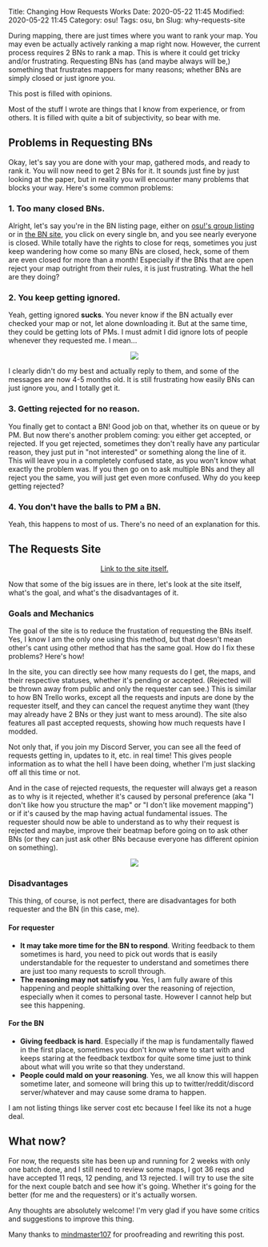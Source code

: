 Title: Changing How Requests Works
Date: 2020-05-22 11:45
Modified: 2020-05-22 11:45
Category: osu!
Tags: osu, bn
Slug: why-requests-site

During mapping, there are just times where you want to rank your map. You may even be actually actively ranking a map right now. However, the current process requires 2 BNs to rank a map. This is where it could get tricky and/or frustrating. Requesting BNs has (and maybe always will be,) something that frustrates mappers for many reasons; whether BNs are simply closed or just ignore you.

<div class="ui icon warning message">
  <i class="exclamation triangle icon"></i>
  <div class="content">
    <div class="header">
      This post is filled with opinions.
    </div>
    <p>Most of the stuff I wrote are things that I know from experience, or from others. It is filled with quite a bit of subjectivity, so bear with me.</p>
  </div>
</div>

## Problems in Requesting BNs
Okay, let's say you are done with your map, gathered mods, and ready to rank it. You will now need to get 2 BNs for it. It sounds just fine by just looking at the paper, but in reality you will encounter many problems that blocks your way. Here's some common problems:

### 1. Too many closed BNs.
Alright, let's say you're in the BN listing page, either on [osu!'s group listing](https://osu.ppy.sh/groups/28) or in [the BN site](https://bn.mappersguild.com/), you click on every single bn, and you see nearly everyone is closed. While totally have the rights to close for reqs, sometimes you just keep wandering how come so many BNs are closed, heck, some of them are even closed for more than a month! Especially if the BNs that are open reject your map outright from their rules, it is just frustrating. What the hell are they doing?

### 2. You keep getting ignored.
Yeah, getting ignored **sucks**. You never know if the BN actually ever checked your map or not, let alone downloading it. But at the same time, they could be getting lots of PMs. I must admit I did ignore lots of people whenever they requested me. I mean...

<center><img src="https://d.rorre.xyz/FkUlgP/chrome_xHt36PNdrn.png"></center>

I clearly didn't do my best and actually reply to them, and some of the messages are now 4-5 months old. It is still frustrating how easily BNs can just ignore you, and I totally get it.

### 3. Getting rejected for no reason.
You finally get to contact a BN! Good job on that, whether its on queue or by PM. But now there's another problem coming: you either get accepted, or rejected. If you get rejected, sometimes they don't really have any particular reason, they just put in "not interested" or something along the line of it. This will leave you in a completely confused state, as you won't know what exactly the problem was. If you then go on to ask multiple BNs and they all reject you the same, you will just get even more confused. Why do you keep getting rejected?

### 4. You don't have the balls to PM a BN.
Yeah, this happens to most of us. There's no need of an explanation for this.

## The Requests Site
<center><a href="https://bn.rorre.xyz/">Link to the site itself.</a></center>

Now that some of the big issues are in there, let's look at the site itself, what's the goal, and what's the disadvantages of it.

### Goals and Mechanics
The goal of the site is to reduce the frustation of requesting the BNs itself. Yes, I know I am the only one using this method, but that doesn't mean other's cant using other method that has the same goal. How do I fix these problems? Here's how!

In the site, you can directly see how many requests do I get, the maps, and their respective statuses, whether it's pending or accepted. (Rejected will be thrown away from public and only the requester can see.) This is similar to how BN Trello works, except all the requests and inputs are done by the requester itself, and they can cancel the request anytime they want (they may already have 2 BNs or they just want to mess around). The site also features all past accepted requests, showing how much requests have I modded.

Not only that, if you join my Discord Server, you can see all the feed of requests getting in, updates to it, etc. in real time! This gives people information as to what the hell I have been doing, whether I'm just slacking off all this time or not.

And in the case of rejected requests, the requester will always get a reason as to why is it rejected, whether it's caused by personal preference (aka "I don't like how you structure the map" or "I don't like movement mapping") or if it's caused by the map having actual fundamental issues. The requester should now be able to understand as to why their request is rejected and maybe, improve their beatmap before going on to ask other BNs (or they can just ask other BNs because everyone has different opinion on something).

<center><img src="https://d.rorre.xyz/2LGoYK/DUe9J5FGRC.png"></center>

### Disadvantages
This thing, of course, is not perfect, there are disadvantages for both requester and the BN (in this case, me).

#### For requester
- **It may take more time for the BN to respond**. Writing feedback to them sometimes is hard, you need to pick out words that is easily understandable for the requester to understand and sometimes there are just too many requests to scroll through.
- **The reasoning may not satisfy you**. Yes, I am fully aware of this happening and people shittalking over the reasoning of rejection, especially when it comes to personal taste. However I cannot help but see this happening.

#### For the BN
- **Giving feedback is hard**. Especially if the map is fundamentally flawed in the first place, sometimes you don't know where to start with and keeps staring at the feedback textbox for quite some time just to think about what will you write so that they understand.
- **People could mald on your reasoning**. Yes, we all know this will happen sometime later, and someone will bring this up to twitter/reddit/discord server/whatever and may cause some drama to happen.

I am not listing things like server cost etc because I feel like its not a huge deal.

## What now?
For now, the requests site has been up and running for 2 weeks with only one batch done, and I still need to review some maps, I got 36 reqs and have accepted 11 reqs, 12 pending, and 13 rejected. I will try to use the site for the next couple batch and see how it's going. Whether it's going for the better (for me and the requesters) or it's actually worsen.

Any thoughts are absolutely welcome! I'm very glad if you have some critics and suggestions to improve this thing.

<div class="ui segment">
	<p>Many thanks to <a href="https://osu.ppy.sh/users/8819496">mindmaster107</a> for proofreading and rewriting this post.</p>
</div>